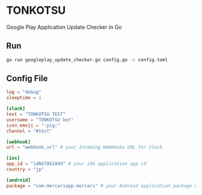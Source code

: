 # TONKOTSU

Google Play Application Update Checker in Go


## Run

```bash
go run googleplay_update_checker.go config.go -c config.toml
```

## Config File

```toml
log = "debug"
sleeptime = 1

[slack]
text = "TONKOTSU TEST"
username = "TONKOTSU bot"
icon_emoji = ":pig:"
channel = "#test"

[webhook]
url = "webhook_url" # your Incoming WebHooks URL for Slack

[ios]
app_id = "id667861049" # your iOS application app id
country = "jp"

[android]
package = "com.mercariapp.mercari" # your Android application package name

```

